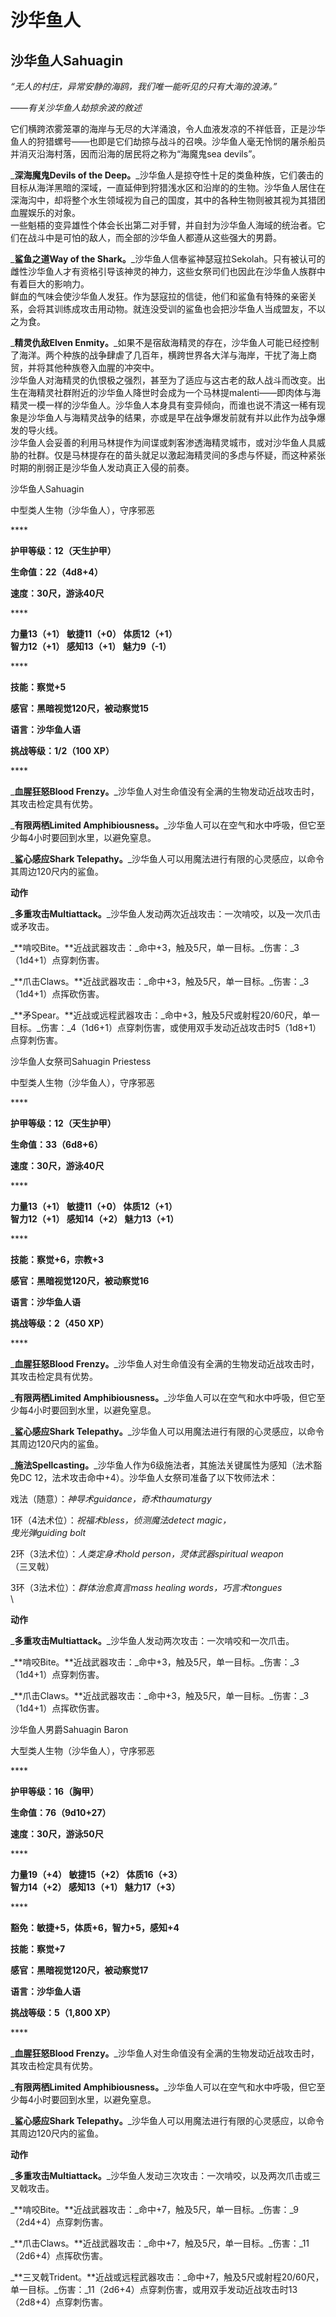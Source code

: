 # 沙华鱼人

## 沙华鱼人Sahuagin

_“无人的村庄，异常安静的海鸥，我们唯一能听见的只有大海的浪涛。”_

_——有关沙华鱼人劫掠余波的敘述_

&#x20;

&#x20;   它们横跨浓雾笼罩的海岸与无尽的大洋涌浪，令人血液发凉的不祥低音，正是沙华鱼人的狩猎螺号——也即是它们劫掠与战斗的召唤。沙华鱼人毫无怜悯的屠杀船员并消灭沿海村落，因而沿海的居民将之称为“海魔鬼sea devils”。

&#x20;   _**深海魔鬼Devils of the Deep。**_沙华鱼人是掠夺性十足的类鱼种族，它们袭击的目标从海洋黑暗的深域，一直延伸到狩猎浅水区和沿岸的的生物。沙华鱼人居住在深海沟中，却将整个水生领域视为自己的国度，其中的各种生物则被其视为其猎团血腥娱乐的对象。\
&#x20;   一些魁梧的变异雄性个体会长出第二对手臂，并自封为沙华鱼人海域的统治者。它们在战斗中是可怕的敌人，而全部的沙华鱼人都遵从这些强大的男爵。

&#x20;   _**鲨鱼之道Way of the Shark。**_沙华鱼人信奉鲨神瑟寇拉Sekolah。只有被认可的雌性沙华鱼人才有资格引导该神灵的神力，这些女祭司们也因此在沙华鱼人族群中有着巨大的影响力。\
&#x20;   鲜血的气味会使沙华鱼人发狂。作为瑟寇拉的信徒，他们和鲨鱼有特殊的亲密关系，会将其训练成攻击用动物。就连没受训的鲨鱼也会把沙华鱼人当成盟友，不以之为食。

&#x20;   _**精灵仇敌Elven Enmity。**_如果不是宿敌海精灵的存在，沙华鱼人可能已经控制了海洋。两个种族的战争肆虐了几百年，横跨世界各大洋与海岸，干扰了海上商贸，并将其他种族卷入血腥的冲突中。\
&#x20;   沙华鱼人对海精灵的仇恨极之强烈，甚至为了适应与这古老的敌人战斗而改变。出生在海精灵社群附近的沙华鱼人降世时会成为一个马林提malenti——即肉体与海精灵一模一样的沙华鱼人。沙华鱼人本身具有变异倾向，而谁也说不清这一稀有现象是沙华鱼人与海精灵战争的结果，亦或是早在战争爆发前就有并以此作为战争爆发的导火线。\
&#x20;   沙华鱼人会妥善的利用马林提作为间谍或刺客渗透海精灵城市，或对沙华鱼人具威胁的社群。仅是马林提存在的苗头就足以激起海精灵间的多虑与怀疑，而这种紧张时期的削弱正是沙华鱼人发动真正入侵的前奏。

&#x20;

沙华鱼人Sahuagin

中型类人生物（沙华鱼人），守序邪恶

&#x20;****&#x20;

**护甲等级：12（天生护甲）**

**生命值：22（4d8+4）**

**速度：30尺，游泳40尺**

&#x20;****&#x20;

**力量13（+1）     敏捷11（+0）     体质12（+1）**\
**智力12（+1）     感知13（+1）     魅力9（-1）**

&#x20;****&#x20;

**技能：察觉+5**

**感官：黑暗视觉120尺，被动察觉15**

**语言：沙华鱼人语**

**挑战等级：1/2（100 XP）**

&#x20;****&#x20;

&#x20; _**血腥狂怒Blood Frenzy。**_沙华鱼人对生命值没有全满的生物发动近战攻击时，其攻击检定具有优势。

&#x20; _**有限两栖Limited Amphibiousness。**_沙华鱼人可以在空气和水中呼吸，但它至少每4小时要回到水里，以避免窒息。

&#x20; _**鲨心感应Shark Telepathy。**_沙华鱼人可以用魔法进行有限的心灵感应，以命令其周边120尺内的鲨鱼。

**动作**

&#x20; _**多重攻击Multiattack。**_沙华鱼人发动两次近战攻击：一次啃咬，以及一次爪击或矛攻击。

&#x20; _**啃咬Bite。**近战武器攻击：_命中+3，触及5尺，单一目标。_伤害：_3（1d4+1）点穿刺伤害。

&#x20; _**爪击Claws。**近战武器攻击：_命中+3，触及5尺，单一目标。_伤害：_3（1d4+1）点挥砍伤害。

&#x20; _**矛Spear。**近战或远程武器攻击：_命中+3，触及5尺或射程20/60尺，单一目标。_伤害：_4（1d6+1）点穿刺伤害，或使用双手发动近战攻击时5（1d8+1）点穿刺伤害。

&#x20;

&#x20;

沙华鱼人女祭司Sahuagin Priestess

中型类人生物（沙华鱼人），守序邪恶

&#x20;****&#x20;

**护甲等级：12（天生护甲）**

**生命值：33（6d8+6）**

**速度：30尺，游泳40尺**

&#x20;****&#x20;

**力量13（+1）     敏捷11（+0）     体质12（+1）**\
**智力12（+1）     感知14（+2）     魅力13（+1）**

&#x20;****&#x20;

**技能：察觉+6，宗教+3**

**感官：黑暗视觉120尺，被动察觉16**

**语言：沙华鱼人语**

**挑战等级：2（450 XP）**

&#x20;****&#x20;

&#x20; _**血腥狂怒Blood Frenzy。**_沙华鱼人对生命值没有全满的生物发动近战攻击时，其攻击检定具有优势。

&#x20; _**有限两栖Limited Amphibiousness。**_沙华鱼人可以在空气和水中呼吸，但它至少每4小时要回到水里，以避免窒息。

&#x20; _**鲨心感应Shark Telepathy。**_沙华鱼人可以用魔法进行有限的心灵感应，以命令其周边120尺内的鲨鱼。

&#x20; _**施法Spellcasting。**_沙华鱼人作为6级施法者，其施法关键属性为感知（法术豁免DC 12，法术攻击命中+4）。沙华鱼人女祭司准备了以下牧师法术：

戏法（随意）：_神导术guidance，奇术thaumaturgy_

1环（4法术位）：_祝福术bless，侦测魔法detect magic，_\
_曳光弹guiding bolt_

2环（3法术位）：_人类定身术hold person，灵体武器spiritual weapon_（三叉戟）

3环（3法术位）：_群体治愈真言mass healing words，巧言术tongues_\
\


**动作**

&#x20; _**多重攻击Multiattack。**_沙华鱼人发动两次攻击：一次啃咬和一次爪击。

&#x20; _**啃咬Bite。**近战武器攻击：_命中+3，触及5尺，单一目标。_伤害：_3（1d4+1）点穿刺伤害。

&#x20; _**爪击Claws。**近战武器攻击：_命中+3，触及5尺，单一目标。_伤害：_3（1d4+1）点挥砍伤害。

&#x20;

&#x20;

沙华鱼人男爵Sahuagin Baron

大型类人生物（沙华鱼人），守序邪恶

&#x20;****&#x20;

**护甲等级：16（胸甲）**

**生命值：76（9d10+27）**

**速度：30尺，游泳50尺**

&#x20;****&#x20;

**力量19（+4）     敏捷15（+2）     体质16（+3）**\
**智力14（+2）     感知13（+1）     魅力17（+3）**

&#x20;****&#x20;

**豁免：敏捷+5，体质+6，智力+5，感知+4**

**技能：察觉+7**

**感官：黑暗视觉120尺，被动察觉17**

**语言：沙华鱼人语**

**挑战等级：5（1,800 XP）**

&#x20;****&#x20;

&#x20; _**血腥狂怒Blood Frenzy。**_沙华鱼人对生命值没有全满的生物发动近战攻击时，其攻击检定具有优势。

&#x20; _**有限两栖Limited Amphibiousness。**_沙华鱼人可以在空气和水中呼吸，但它至少每4小时要回到水里，以避免窒息。

&#x20; _**鲨心感应Shark Telepathy。**_沙华鱼人可以用魔法进行有限的心灵感应，以命令其周边120尺内的鲨鱼。

**动作**

&#x20; _**多重攻击Multiattack。**_沙华鱼人发动三次攻击：一次啃咬，以及两次爪击或三叉戟攻击。

&#x20; _**啃咬Bite。**近战武器攻击：_命中+7，触及5尺，单一目标。_伤害：_9（2d4+4）点穿刺伤害。

&#x20; _**爪击Claws。**近战武器攻击：_命中+7，触及5尺，单一目标。_伤害：_11（2d6+4）点挥砍伤害。

&#x20; _**三叉戟Trident。**近战或远程武器攻击：_命中+7，触及5尺或射程20/60尺，单一目标。_伤害：_11（2d6+4）点穿刺伤害，或用双手发动近战攻击时13（2d8+4）点穿刺伤害。

&#x20;
